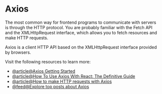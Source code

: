 # Axios

The most common way for frontend programs to communicate with servers is through the HTTP protocol. You are probably familiar with the Fetch API and the XMLHttpRequest interface, which allows you to fetch resources and make HTTP requests.

Axios is a client HTTP API based on the XMLHttpRequest interface provided by browsers.

Visit the following resources to learn more:

- [@article@Axios Getting Started](https://axios-http.com/docs/intro)
- [@article@How To Use Axios With React: The Definitive Guide](https://www.freecodecamp.org/news/how-to-use-axios-with-react/)
- [@article@How to make HTTP requests with Axios](https://blog.logrocket.com/how-to-make-http-requests-like-a-pro-with-axios/#why)
- [@feed@Explore top posts about Axios](https://app.daily.dev/tags/axios?ref=roadmapsh)
